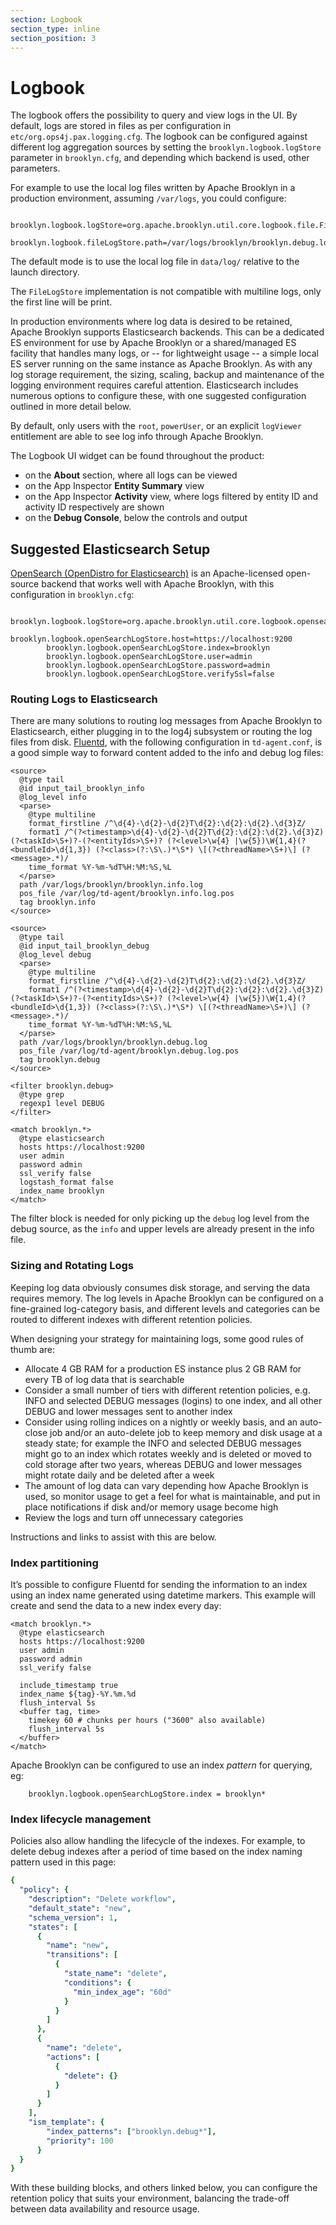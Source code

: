 ```yaml
---
section: Logbook
section_type: inline
section_position: 3
---
```


# Logbook

The logbook offers the possibility to query and view logs in the UI. By default, logs are stored in files as per configuration
in `etc/org.ops4j.pax.logging.cfg`. The logbook can be configured against different log aggregation sources by setting the
`brooklyn.logbook.logStore` parameter in `brooklyn.cfg`, and depending which backend is used, other parameters.

For example to use the local log files written by Apache Brooklyn in a production environment, assuming `/var/logs`,
you could configure:
```properties
        brooklyn.logbook.logStore=org.apache.brooklyn.util.core.logbook.file.FileLogStore
        brooklyn.logbook.fileLogStore.path=/var/logs/brooklyn/brooklyn.debug.log
```

The default mode is to use the local log file in `data/log/` relative to the launch directory.

The `FileLogStore` implementation is not compatible with multiline logs, only the first line will be print.

In production environments where log data is desired to be retained, Apache Brooklyn supports Elasticsearch backends.
This can be a dedicated ES environment for use by Apache Brooklyn or a shared/managed ES facility that handles many logs,
or -- for lightweight usage -- a simple local ES server running on the same instance as Apache Brooklyn.
As with any log storage requirement, the sizing, scaling, backup and maintenance of the logging environment
requires careful attention. Elasticsearch includes numerous options to configure these, with one suggested configuration
outlined in more detail below.

By default, only users with the `root`, `powerUser`, or an explicit `logViewer` entitlement are able to see log info through Apache Brooklyn.

The Logbook UI widget can be found throughout the product:
- on the **About** section, where all logs can be viewed
- on the App Inspector **Entity Summary** view
- on the App Inspector **Activity** view, where logs filtered by entity ID and activity ID respectively are shown
- on the **Debug Console**, below the controls and output


## Suggested Elasticsearch Setup

[OpenSearch (OpenDistro for Elasticsearch)](https://opendistro.github.io/for-elasticsearch) is an Apache-licensed open-source
backend that works well with Apache Brooklyn, with this configuration in `brooklyn.cfg`:
```properties
        brooklyn.logbook.logStore=org.apache.brooklyn.util.core.logbook.opensearch.OpenSearchLogStore
        brooklyn.logbook.openSearchLogStore.host=https://localhost:9200
        brooklyn.logbook.openSearchLogStore.index=brooklyn
        brooklyn.logbook.openSearchLogStore.user=admin
        brooklyn.logbook.openSearchLogStore.password=admin
        brooklyn.logbook.openSearchLogStore.verifySsl=false
```

### Routing Logs to Elasticsearch

There are many solutions to routing log messages from Apache Brooklyn to Elasticsearch, either plugging in to the log4j subsystem
or routing the log files from disk. [Fluentd](https://www.fluentd.org/download), with the following configuration in `td-agent.conf`,
is a good simple way to forward content added to the info and debug log files:

```
<source>
  @type tail
  @id input_tail_brooklyn_info
  @log_level info
  <parse>
    @type multiline
    format_firstline /^\d{4}-\d{2}-\d{2}T\d{2}:\d{2}:\d{2}.\d{3}Z/
    format1 /^(?<timestamp>\d{4}-\d{2}-\d{2}T\d{2}:\d{2}:\d{2}.\d{3}Z) (?<taskId>\S+)?-(?<entityIds>\S+)? (?<level>\w{4} |\w{5})\W{1,4}(?<bundleId>\d{1,3}) (?<class>(?:\S\.)*\S*) \[(?<threadName>\S+)\] (?<message>.*)/
    time_format %Y-%m-%dT%H:%M:%S,%L
  </parse>
  path /var/logs/brooklyn/brooklyn.info.log
  pos_file /var/log/td-agent/brooklyn.info.log.pos
  tag brooklyn.info
</source>

<source>
  @type tail
  @id input_tail_brooklyn_debug
  @log_level debug
  <parse>
    @type multiline
    format_firstline /^\d{4}-\d{2}-\d{2}T\d{2}:\d{2}:\d{2}.\d{3}Z/
    format1 /^(?<timestamp>\d{4}-\d{2}-\d{2}T\d{2}:\d{2}:\d{2}.\d{3}Z) (?<taskId>\S+)?-(?<entityIds>\S+)? (?<level>\w{4} |\w{5})\W{1,4}(?<bundleId>\d{1,3}) (?<class>(?:\S\.)*\S*) \[(?<threadName>\S+)\] (?<message>.*)/
    time_format %Y-%m-%dT%H:%M:%S,%L
  </parse>
  path /var/logs/brooklyn/brooklyn.debug.log
  pos_file /var/log/td-agent/brooklyn.debug.log.pos
  tag brooklyn.debug
</source>

<filter brooklyn.debug>
  @type grep
  regexp1 level DEBUG
</filter>

<match brooklyn.*>
  @type elasticsearch
  hosts https://localhost:9200
  user admin
  password admin
  ssl_verify false
  logstash_format false
  index_name brooklyn
</match>
```

The filter block is needed for only picking up the `debug` log level from the debug source, as the `info` and upper
levels are already present in the info file.

### Sizing and Rotating Logs

Keeping log data obviously consumes disk storage, and serving the data requires memory.
The log levels in Apache Brooklyn can be configured on a fine-grained log-category basis,
and different levels and categories can be routed to different indexes with different
retention policies.

When designing your strategy for maintaining logs, some good rules of thumb are:

* Allocate 4 GB RAM for a production ES instance plus 2 GB RAM for every TB of log data that is searchable
* Consider a small number of tiers with different retention policies,
  e.g. INFO and selected DEBUG messages (logins) to one index,
  and all other DEBUG and lower messages sent to another index
* Consider using rolling indices on a nightly or weekly basis, and an auto-close job and/or an auto-delete job to keep memory and disk usage at a steady state;
  for example the INFO and selected DEBUG messages might go to an index which rotates weekly and is deleted or moved to cold storage after two years,
  whereas DEBUG and lower messages might rotate daily and be deleted after a week
* The amount of log data can vary depending how Apache Brooklyn is used, so monitor usage to get a feel for what is
  maintainable, and put in place notifications if disk and/or memory usage become high
* Review the logs and turn off unnecessary categories

Instructions and links to assist with this are below.


### Index partitioning

It’s possible to configure Fluentd for sending the information to an index using an index name generated using datetime markers.
This example will create and send the data to a new index every day:

```
<match brooklyn.*>
  @type elasticsearch
  hosts https://localhost:9200
  user admin
  password admin
  ssl_verify false

  include_timestamp true
  index_name ${tag}-%Y.%m.%d
  flush_interval 5s
  <buffer tag, time>
    timekey 60 # chunks per hours ("3600" also available)
    flush_interval 5s
  </buffer>
</match>
```

Apache Brooklyn can be configured to use an index _pattern_ for querying, eg:
```properties
    brooklyn.logbook.openSearchLogStore.index = brooklyn*
```

### Index lifecycle management

Policies also allow handling the lifecycle of the indexes.
For example, to delete debug indexes after a period of time based on the index naming pattern used in this page:

```yaml
{
  "policy": {
    "description": "Delete workflow",
    "default_state": "new",
    "schema_version": 1,
    "states": [
      {
        "name": "new",
        "transitions": [
          {
            "state_name": "delete",
            "conditions": {
              "min_index_age": "60d"
            }
          }
        ]
      },
      {
        "name": "delete",
        "actions": [
          {
            "delete": {}
          }
        ]
      }
    ],
    "ism_template": {
        "index_patterns": ["brooklyn.debug*"],
        "priority": 100
      }
  }
}
```

With these building blocks, and others linked below, you can configure the retention policy that suits your environment,
balancing the trade-off between data availability and resource usage.


